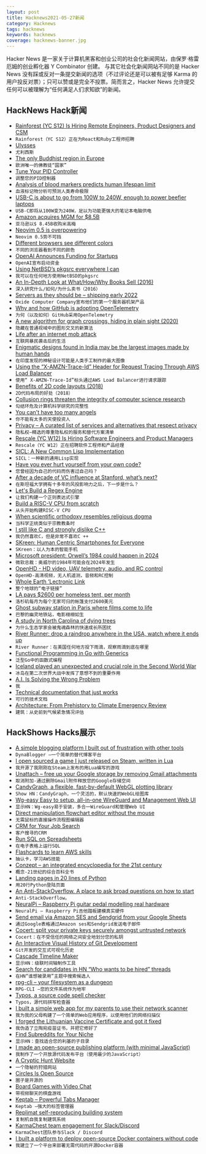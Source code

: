 ```yaml
---
layout: post
title: Hacknews2021-05-27新闻
category: Hacknews
tags: hacknews
keywords: hacknews
coverage: hacknews-banner.jpg
---
```


Hacker News 是一家关于计算机黑客和创业公司的社会化新闻网站，由保罗·格雷厄姆的创业孵化器 Y Combinator 创建。
与其它社会化新闻网站不同的是 Hacker News 没有踩或反对一条提交新闻的选项（不过评论还是可以被有足够 Karma 的用户投反对票）；只可以赞或是完全不投票。简而言之，Hacker News 允许提交任何可以被理解为“任何满足人们求知欲”的新闻。

## HackNews Hack新闻


- [Rainforest (YC S12) Is Hiring Remote Engineers, Product Designers and CSM](https://jobs.lever.co/rainforest?lever-origin=applied&lever-source%5B%5D=HN)
- `Rainforest（YC S12）正在为React和Ruby工程师招聘`
- [Ulysses](http://www.mit.edu/~kcr/poetry/tennyson_ulysses.html)
- `尤利西斯`
- [The only Buddhist region in Europe](https://www.dw.com/en/the-only-buddhist-region-in-europe/a-57572543)
- `欧洲唯一的佛教徒“国家”`
- [Tune Your PID Controller](https://pidtuner.com/)
- `调整您的PID控制器`
- [Analysis of blood markers predicts human lifespan limit](https://www.nature.com/articles/s41467-021-23014-1)
- `血液标记物分析可预测人类寿命极限`
- [USB-C is about to go from 100W to 240W, enough to power beefier laptops](https://www.theverge.com/circuitbreaker/2021/5/25/22453936/usb-c-power-delivery-extended-power-range-epr)
- `USB-C即将从100W变为240W，足以为功能更强大的笔记本电脑供电`
- [Amazon acquires MGM for $8.5B](https://www.reuters.com/technology/amazon-snaps-up-james-bond-owner-mgm-845-bln-streaming-war-heats-up-2021-05-26/)
- `亚马逊以$ 8.45B收购米高梅`
- [Neovim 0.5 is overpowering](https://crispgm.com/page/neovim-is-overpowering.html)
- `Neovim 0.5势不可挡`
- [Different browsers see different colors](https://mux.com/blog/your-browser-and-my-browser-see-different-colors/)
- `不同的浏览器看到不同的颜色`
- [OpenAI Announces Funding for Startups](https://openai.com/fund/)
- `OpenAI宣布启动资金`
- [Using NetBSD’s pkgsrc everywhere I can](https://rubenerd.com/using-netbsds-pkgsrc-everywhere-i-can/)
- `我可以在任何地方使用NetBSD的pkgsrc`
- [An In-Depth Look at What/How/Why Books Sell (2016)](https://electricliterature.com/everything-you-wanted-to-know-about-book-sales-but-were-afraid-to-ask/)
- `深入研究什么/如何/为什么卖书（2016）`
- [Servers as they should be – shipping early 2022](https://oxide.computer)
- `Oxide Computer Company宣布他们的第一个服务器机架产品`
- [Why and how GitHub is adopting OpenTelemetry](https://github.blog/2021-05-26-why-and-how-github-is-adopting-opentelemetry/)
- `为何（以及如何）GitHub采用OpenTelemetry`
- [A new algorithm for graph crossings, hiding in plain sight (2020)](https://www.quantamagazine.org/a-new-algorithm-for-graph-crossings-hiding-in-plain-sight-20200915/?s=feedly)
- `隐藏在普通视域中的图形交叉的新算法`
- [Life after an internet mob attack](https://pasquale.cool/internet-mob)
- `互联网暴民袭击后的生活`
- [Enigmatic designs found in India may be the largest images made by human hands](https://www.sciencealert.com/enigmatic-designs-found-in-india-may-be-the-largest-images-ever-made-by-human-hands)
- `在印度发现的神秘设计可能是人类手工制作的最大图像`
- [Using the “X-AMZN-Trace-Id” Header for Request Tracing Through AWS Load Balancer](https://www.bennadel.com/blog/4054-using-the-x-amzn-trace-id-header-for-request-tracing-through-amazons-load-balancers.htm)
- `使用“ X-AMZN-Trace-Id”标头通过AWS Load Balancer进行请求跟踪`
- [Benefits of 2D code layouts (2018)](https://twitter.com/mesh_ide/status/984122863878680576)
- `2D代码布局的好处（2018）`
- [Collusion rings threaten the integrity of computer science research](https://m-cacm.acm.org/magazines/2021/6/252840-collusion-rings-threaten-the-integrity-of-computer-science-research/fulltext)
- `勾结环危及计算机科学研究的完整性`
- [You can't have too many angels](https://waseem.substack.com/p/you-cant-have-too-many-angels)
- `你不能有太多的天使投资人`
- [Privacy – A curated list of services and alternatives that respect privacy](https://github.com/pluja/awesome-privacy)
- `隐私权–精选的尊重隐私权的服务和替代方案清单`
- [Rescale (YC W12) Is Hiring Software Engineers and Product Managers](https://jobs.lever.co/rescale)
- `Rescale（YC W12）正在招聘软件工程师和产品经理`
- [SICL: A New Common Lisp Implementation](https://github.com/robert-strandh/SICL)
- `SICL：一种新的通用Lisp实现`
- [Have you ever hurt yourself from your own code?](https://blog.nikitas.link/have-you-ever-hurt-yourself-from-your-own-code)
- `您曾经因为自己的代码而伤害过自己吗？`
- [After a decade of VC influence at Stanford, what’s next?](https://gabygoldberg.medium.com/after-a-decade-of-strong-vc-funding-at-stanford-whats-next-69c98d574be9)
- `在斯坦福大学拥有十多年的风投影响力之后，下一步是什么？`
- [Let's Build a Regex Engine](https://kean.blog/post/lets-build-regex)
- `让我们构建一个正则表达式引擎`
- [Build a RISC-V CPU from scratch](https://spectrum.ieee.org/geek-life/hands-on/build-a-riscv-cpu-from-scratch)
- `从头开始构建RISC-V CPU`
- [When scientific orthodoxy resembles religious dogma](https://www.scientificamerican.com/article/when-scientific-orthodoxy-resembles-religious-dogma/)
- `当科学正统类似于宗教教条时`
- [I still like C and strongly dislike C++](https://codecs.multimedia.cx/2021/05/why-i-still-like-c-and-strongly-dislike-cpp/)
- `我仍然喜欢C，但是非常不喜欢C ++`
- [SKreen: Human Centric Smartphones for Everyone](https://skreen.site/)
- `SKreen：以人为本的智能手机`
- [Microsoft president: Orwell’s 1984 could happen in 2024](https://www.bbc.co.uk/news/technology-57122120)
- `微软总裁：奥威尔的1984年可能会在2024年发生`
- [OpenHD - HD video, UAV telemetry, audio, and RC control](https://github.com/OpenHD/Open.HD)
- `OpenHD-高清视频，无人机遥测，音频和RC控制`
- [Whole Earth ‘Lectronic Link](https://www.well.com/)
- `整个地球的“电子链接”`
- [LA pays $2600 per homeless tent, per month](https://www.npr.org/2021/05/25/999969718/high-cost-of-los-angeles-homeless-camp-raises-eyebrows-and-questions)
- `洛杉矶每月为每个无家可归的帐篷支付2600美元`
- [Ghost subway station in Paris where films come to life](https://www.atlasobscura.com/articles/paris-subway-station-movie-location)
- `巴黎的幽灵地铁站，电影栩栩如生`
- [A study in North Carolina of dying trees](https://www.smithsonianmag.com/science-nature/why-ecologists-are-haunted-rapid-growth-ghost-forests-180977674/)
- `为什么生态学家会被鬼魂森林的快速成长所困扰`
- [River Runner: drop a raindrop anywhere in the USA, watch where it ends up](https://river-runner.samlearner.com/)
- `River Runner：在美国任何地方投下雨滴，观察雨滴到底在哪里`
- [Functional Programming in Go with Generics](https://ani.dev/2021/05/25/functional-programming-in-go-with-generics/)
- `泛型Go中的函数式编程`
- [Iceland played an unexpected and crucial role in the Second World War](https://www.hakaimagazine.com/features/that-time-hitlers-girlfriend-visited-iceland-and-the-british-invaded/)
- `冰岛在第二次世界大战中发挥了意想不到的重要作用`
- [A.I. Is Solving the Wrong Problem](https://onezero.medium.com/a-i-is-solving-the-wrong-problem-253b636770cd)
- `我`
- [Technical documentation that just works](https://squidfunk.github.io/mkdocs-material/)
- `可行的技术文档`
- [Architecture: From Prehistory to Climate Emergency Review](https://www.theguardian.com/books/2021/may/24/architecture-from-prehistory-to-climate-emergency-barnabas-calder-review)
- `建筑：从史前到气候紧急情况评估`


## HackShows Hacks展示

- [ A simple blogging platform I built out of frustration with other tools](https://www.dynablogger.com/)
- `DynaBlogger –一个简单的替代博客平台`
- [ I open sourced a game I just released on Steam, written in Lua](https://github.com/a327ex/SNKRX)
- `我开源了我刚刚在Steam上发布的用Lua编写的游戏`
- [ Unattach – free up your Google storage by removing Gmail attachments](item?id=27256186)
- `取消附加-通过删除Gmail附件释放您的Google存储空间`
- [ CandyGraph, a flexible, fast-by-default WebGL plotting library](https://github.com/wwwtyro/candygraph)
- `Show HN：CandyGraph，一个灵活的，默认快速的WebGL绘图库`
- [ Wg-easy Easy to setup, all-in-one WireGuard and Management Web UI](https://github.com/WeeJeWel/wg-easy/blob/master/README.md)
- `显示HN：Wg-easy易于安装，多合一WireGuard和管理Web UI`
- [ Direct manipulation flowchart editor without the mouse](https://www.knotend.com)
- `无需鼠标的直接操作流程图编辑器`
- [ CRM for Your Job Search](https://www.kiter.app/#/)
- `客户搜寻的CRM`
- [ Run SQL on Spreadsheets](https://spanrr.com/)
- `在电子表格上运行SQL`
- [ Flashcards to learn AWS skills](https://cloudbite.attejuvonen.fi/)
- `抽认卡，学习AWS技能`
- [ Conzept – an integrated encyclopedia for the 21st century](https://conze.pt/explore)
- `概念-21世纪的综合百科全书`
- [ Landing pages in 20 lines of Python](https://github.com/true3dco/splashgen)
- `用20行Python登陆页面`
- [ An Anti-StackOverflow. A place to ask broad questions on how to start](item?id=27262878)
- `Anti-StackOverflow。`
- [ NeuralPi – Raspberry Pi guitar pedal modelling real hardware](https://github.com/GuitarML/NeuralPi)
- `NeuralPi – Raspberry Pi吉他踏板建模真实硬件`
- [ Send email via Amazon SES and Sendgrid from your Google Sheets](https://www.sendsimple.app)
- `通过Google表格通过Amazon ses和Sendgrid发送电子邮件`
- [ Cocert: split your private keys securely amongst untrusted network](https://github.com/Dentrax/cocert)
- `Cocert：在不受信任的网络之间安全地划分您的私钥`
- [ An Interactive Visual History of Git Development](https://git-history.jpalmer.dev/)
- `Git开发的交互式可视化历史`
- [ Cascade Timeline Maker](https://cascade.page)
- `显示HN：级联时间轴制作工具`
- [ Search for candidates in HN “Who wants to be hired” threads](https://seisvelas.github.io/hn-candidates-search/)
- `在HN“谁想被录用”主题中搜索候选人`
- [ rpg-cli – your filesystem as a dungeon](https://github.com/facundoolano/rpg-cli)
- `RPG-CLI –您的文件系统作为地牢`
- [ Typos, a source code spell checker](https://github.com/crate-ci/typos)
- `Typos，源代码拼写检查器`
- [ I built a simple web app for my parents to use their network scanner](https://github.com/babolivier/scanner)
- `我为我的父母构建了一个简单的Web应用程序，以使用他们的网络扫描仪`
- [ I forged the Lithuanian Vaccine Certificate and got it fixed](https://tadas.varanauskas.lt/posts/forging-lithuanian-vaccine-certificate)
- `我伪造了立陶宛疫苗证书，并把它修好了`
- [ Find Subreddits for Your Niche](https://www.findareddit.com/)
- `显示HN：查找适合您的利基的子目录`
- [ I made an open-source publishing platform (with minimal JavaScript)](https://zentrum.alles.cx/this-is-zentrum-mv9wfrw)
- `我制作了一个开放源代码发布平台（使用最少的JavaScript）`
- [ A Cryptic Hunt Website](item?id=27292022)
- `一个隐秘的狩猎网站`
- [ Circles Is Open Source](https://github.com/KombuchaPrivacy/circles-ios)
- `圈子是开源的`
- [ Board Games with Video Chat](item?id=27295004)
- `带视频聊天的棋盘游戏`
- [ Keptab – Powerful Tabs Manager](item?id=27292097)
- `Keptab –强大的标签管理器`
- [ Replimat self-reproducing building system](https://wiki.replimat.org/wiki/Main_Page)
- `复制机自我复制建筑系统`
- [ KarmaChest team engagement for Slack/Discord](https://github.com/jcraigk/karmachest)
- `KarmaChest团队参与Slack / Discord`
- [ I built a platform to deploy open-source Docker containers without code](item?id=27298379)
- `我建立了一个平台来部署无需代码的开源Docker容器`

